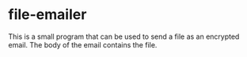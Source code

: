 file-emailer
============

<!--[![Made with Python3](https://img.shields.io/badge/Made%20with-Python3-1f425f.svg)](https://www.python.org/)
[![License: GPLv3](https://img.shields.io/badge/License-GPLv3-blue.svg)](https://github.com/abithakt/file-emailer/blob/master/LICENSE)
![Maintained? Yes](https://img.shields.io/badge/Maintained%3F-yes-green.svg)
-->

This is a small program that can be used to send a file as an encrypted email. The body of the email contains the file.

<!--

## Table of contents

  - [To do](#to-do)
  - [Getting started](#getting-started)
  - [Usage](#usage)
  - [Contributing](#contributing)
  - [License](#license)



## Getting started

1. Download and install [Python3](https://www.python.org/).

2. Clone or [download](https://github.com/abithakt/file-emailer/archive/master.zip) this repository.

2. Navigate to the folder and install the dependencies:
    ```
    pip3 install -r requirements.txt
    ```
    or
    ```
    py -m pip install -r requirements.txt
    ```

3. Rename `example-config.yml` to `config.yml`. Edit it to include your details:

    2. Put your email address and password under `send` and `password`. This is the address from which emails will be sent.
    3. Put the recipient's email address under `to`.
    4. Under `smtp_server` and `smtp_port`, put your email provider's SMTP server and port.
    5. Finally, add the list of feeds you would like to subscribe to under `feeds`.

5. Run `feed-emailer.py`.
    ```
    python3 feed-emailer.py
    ```
    or
    ```
    py feed-emailer.py
    ```



## Usage

Run

```
python3 feed-emailer.py
```

or

```
py feed-emailer.py
```

For best results, schedule this command to repeat (e.g. as a cronjob).



## Contributing

Please submit issues and feature requests [here](https://github.com/abithakt/feed-emailer/issues). Pull requests are welcome. For queries and more information, feel free to email me.



## License

**feed-emailer** is licensed under the GPLv3. For more details, see [LICENSE](LICENSE).

Copyright (C) 2018 Abitha K Thyagarajan

> This program is free software: you can redistribute it and/or modify
  it under the terms of the GNU General Public License as published by
  the Free Software Foundation, either version 3 of the License, or
  (at your option) any later version.

> This program is distributed in the hope that it will be useful,
  but WITHOUT ANY WARRANTY; without even the implied warranty of
  MERCHANTABILITY or FITNESS FOR A PARTICULAR PURPOSE.  See the
  GNU General Public License for more details.

> You should have received a copy of the GNU General Public License
  along with this program.  If not, see <http://www.gnu.org/licenses/>.

-->
